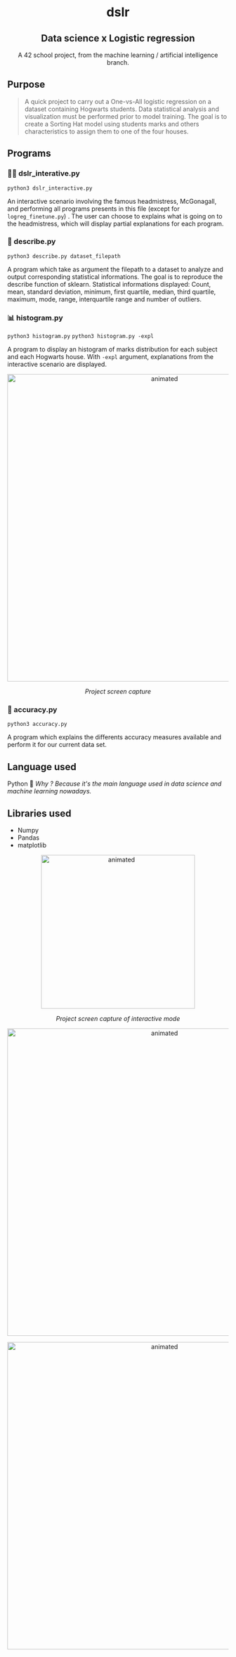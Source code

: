 <h1 align="center">dslr</h1>
<h2 align="center">Data science x Logistic regression</h2>

<p align='center'>
A 42 school project, from the machine learning / artificial intelligence branch.
 </p>

## Purpose
>A quick project to carry out a One-vs-All logistic regression on a dataset containing Hogwarts students.
>Data statistical analysis and visualization must be performed prior to model training.
>The goal is to create a Sorting Hat model using students marks and others characteristics to assign them to one of the four houses.

## Programs

### 🧙‍♀️ dslr_interative.py
```python3 dslr_interactive.py```

An interactive scenario involving the famous headmistress, McGonagall, and performing all programs presents in this file (except for ```logreg_finetune.py```) . The user can choose to explains what is going on to the headmistress, which will display partial explanations for each program.

### 🧮 describe.py
```python3 describe.py dataset_filepath```

A program which take as argument the filepath to a dataset to analyze and output corresponding statistical informations.
The goal is to reproduce the describe function of sklearn.
Statistical informations displayed: Count, mean, standard deviation, minimum, first quartile, median, third quartile, maximum, mode, range, interquartile range and number of outliers.

### 📊 histogram.py
```python3 histogram.py```
```python3 histogram.py -expl```

A program to display an histogram of marks distribution for each subject and each Hogwarts house.
With ```-expl``` argument, explanations from the interactive scenario are displayed. 

<p align='center'>
 <img width= '700' align='center' src='https://user-images.githubusercontent.com/67599180/194900426-d29fa66b-db50-44ab-8f6b-80a02d745a35.png' alt='animated'>
</p>
<p align='center'>
 <i align='center'>Project screen capture</i>
</p>

### :100: accuracy.py
```python3 accuracy.py```

A program which explains the differents accuracy measures available and perform it for our current data set.



## Language used
Python :snake:
<i>
Why ? Because it's the main language used in data science and machine learning nowadays.
 </i>


## Libraries used
- Numpy
- Pandas
- matplotlib

 
<p align='center'>
 <img width= '350' align='center' src='https://user-images.githubusercontent.com/67599180/194900103-66c28466-2930-44a4-94c8-d0f003784cdd.gif' alt='animated'>
</p>

<p align='center'>
 <i align='center'>Project screen capture of interactive mode</i>
</p>



<p align='center'>
 <img width= '700' align='center' src='https://user-images.githubusercontent.com/67599180/194900432-d42f949e-4c10-4aec-882e-ffd65df64e54.png' alt='animated'>
</p>

<p align='center'>
 <img width= '700' align='center' src='https://user-images.githubusercontent.com/67599180/194900436-d0afbc0f-bdd8-42e8-933c-7a5409bf481d.png' alt='animated'>
</p>
